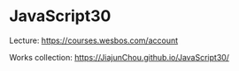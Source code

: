 # JavaScript30

Lecture: <https://courses.wesbos.com/account>

Works collection: <https://JiajunChou.github.io/JavaScript30/>
